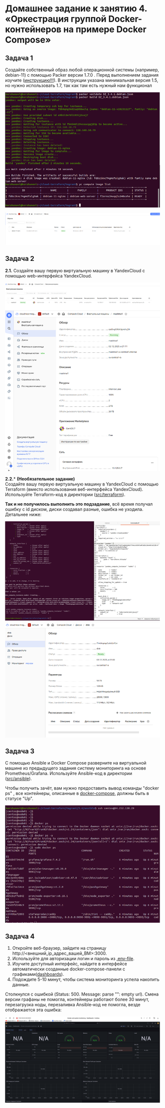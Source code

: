 # Домашнее задание к занятию 4. «Оркестрация группой Docker-контейнеров на примере Docker Compose»



## Задача 1


Создайте собственный образ любой операционной системы (например, debian-11) с помощью Packer версии 1.7.0 . Перед выполнением задания изучите ([инструкцию!!!](https://cloud.yandex.ru/docs/tutorials/infrastructure-management/packer-quickstart)). В инструкции указана минимальная версия 1.5, но нужно использовать 1.7, так как там есть нужный нам функционал

![3.4.1(1).png](3.4.1%281%29.png)

![3.4.1 (2).png](3.4.1%20%282%29.png)

## Задача 2

**2.1.** Создайте вашу первую виртуальную машину в YandexCloud с помощью web-интерфейса YandexCloud.        

![3.4.2(1).png](3.4.2%281%29.png)
![3.4.2(2).png](3.4.2%282%29.png)

**2.2.*** **(Необязательное задание)**      
Создайте вашу первую виртуальную машину в YandexCloud с помощью Terraform (вместо использования веб-интерфейса YandexCloud).
Используйте Terraform-код в директории ([src/terraform](https://github.com/netology-group/virt-homeworks/tree/virt-11/05-virt-04-docker-compose/src/terraform)).


**Так и не получилось выполнить это подзадание**, всё время получал ошибку с id диском, диски создавал разные, ошибка не уходила. Детальнее ниже:

![3.4.2(3 ошибка).png](3.4.2%283%20%D0%BE%D1%88%D0%B8%D0%B1%D0%BA%D0%B0%29.png)
![3.4.2(4 ошибка).png](3.4.2%284%20%D0%BE%D1%88%D0%B8%D0%B1%D0%BA%D0%B0%29.png)

## Задача 3

С помощью Ansible и Docker Compose разверните на виртуальной машине из предыдущего задания систему мониторинга на основе Prometheus/Grafana.
Используйте Ansible-код в директории ([src/ansible](https://github.com/netology-group/virt-homeworks/tree/virt-11/05-virt-04-docker-compose/src/ansible)).

Чтобы получить зачёт, вам нужно предоставить вывод команды "docker ps" , все контейнеры, описанные в [docker-compose](https://github.com/netology-group/virt-homeworks/blob/virt-11/05-virt-04-docker-compose/src/ansible/stack/docker-compose.yaml),  должны быть в статусе "Up".

![3.4.3.png](3.4.3.png)

## Задача 4

1. Откройте веб-браузер, зайдите на страницу http://<внешний_ip_адрес_вашей_ВМ>:3000.
2. Используйте для авторизации логин и пароль из [.env-file](https://github.com/netology-group/virt-homeworks/blob/virt-11/05-virt-04-docker-compose/src/ansible/stack/.env).
3. Изучите доступный интерфейс, найдите в интерфейсе автоматически созданные docker-compose-панели с графиками([dashboards](https://grafana.com/docs/grafana/latest/dashboards/use-dashboards/)).
4. Подождите 5-10 минут, чтобы система мониторинга успела накопить данные.

Столкнулся с ошибкой (Status: 500. Message: parse "": empty url). Смена версии графаны не помогла, контейнеры работают более 30 минут, перезагрузка ноды, перезаливка Ansible-код не помогла, везде отображается эта ошибка:

![3.4.4.png](3.4.4.png)